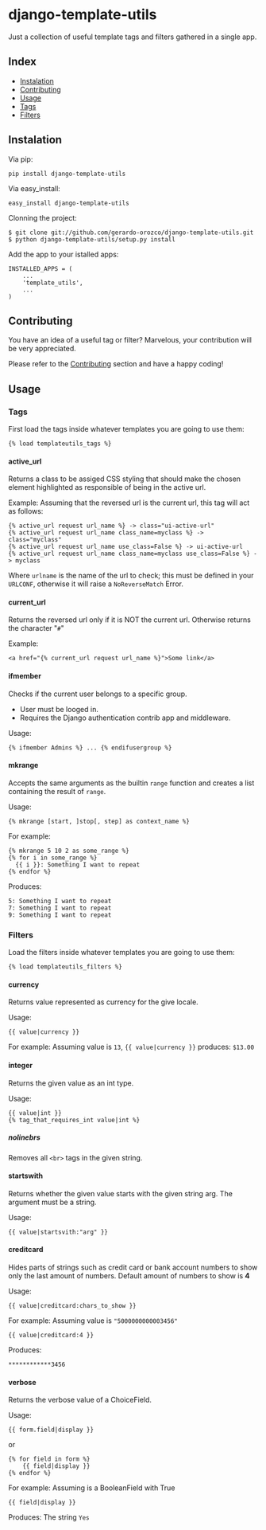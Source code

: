 # django-template-utils

Just a collection of useful template tags and filters gathered in a single app.

## Index

- [Instalation](#instalation)
- [Contributing](#contributing)
- [Usage](#usage)
 - [Tags](#tags)
 - [Filters](#filters)

## Instalation

Via pip:

    pip install django-template-utils

Via easy_install:

    easy_install django-template-utils

Clonning the project:

    $ git clone git://github.com/gerardo-orozco/django-template-utils.git
    $ python django-template-utils/setup.py install

Add the app to your istalled apps:

    INSTALLED_APPS = (
        ...
        'template_utils',
        ...
    )
## Contributing

You have an idea of a useful tag or filter? Marvelous, your contribution will be very appreciated.

Please refer to the [Contributing](https://github.com/gerardo-orozco/django-template-utils/blob/master/CONTRIBUTING.md) section and have a happy coding!

## Usage

### Tags

First load the tags inside whatever templates you are going to use them:

    {% load templateutils_tags %}

#### active_url

Returns a class to be assiged CSS styling that should make the chosen element highlighted as responsible of being in the active url.

Example: Assuming that the reversed url is the current url, this tag will act as follows:

    {% active_url request url_name %} -> class="ui-active-url"
    {% active_url request url_name class_name=myclass %} -> class="myclass"
    {% active_url request url_name use_class=False %} -> ui-active-url
    {% active_url request url_name class_name=myclass use_class=False %} -> myclass

Where `urlname` is the name of the url to check; this must be defined in your `URLCONF`, otherwise it will raise a `NoReverseMatch` Error.

#### current_url

Returns the reversed url only if it is NOT the current url. Otherwise returns the character "`#`"

Example:

    <a href="{% current_url request url_name %}">Some link</a>

#### ifmember

Checks if the current user belongs to a specific group.

- User must be looged in.
- Requires the Django authentication contrib app and middleware.

Usage:

    {% ifmember Admins %} ... {% endifusergroup %}

#### mkrange

Accepts the same arguments as the builtin `range` function and creates a list containing the result of `range`.

Usage:

    {% mkrange [start, ]stop[, step] as context_name %}

For example:

    {% mkrange 5 10 2 as some_range %}
    {% for i in some_range %}
      {{ i }}: Something I want to repeat
    {% endfor %}

Produces:

    5: Something I want to repeat
    7: Something I want to repeat
    9: Something I want to repeat

### Filters

Load the filters inside whatever templates you are going to use them:

    {% load templateutils_filters %}

#### currency

Returns value represented as currency for the give locale.

Usage:

    {{ value|currency }}

For example: Assuming value is `13`, `{{ value|currency }}` produces: `$13.00`

#### integer

Returns the given value as an int type.

Usage:

    {{ value|int }}
    {% tag_that_requires_int value|int %}

##### nolinebrs

Removes all `<br>` tags in the given string.

#### startswith

Returns whether the given value starts with the given string arg. The argument must be a string.

Usage:

    {{ value|startsvith:"arg" }}

#### creditcard

Hides parts of strings such as credit card or bank account numbers to show only the last amount of numbers. Default amount of numbers to show is **4**

Usage:

    {{ value|creditcard:chars_to_show }}

For example: Assuming value is `"5000000000003456"`

    {{ value|creditcard:4 }}

Produces:

    ************3456

#### verbose

Returns the verbose value of a ChoiceField.

Usage:

    {{ form.field|display }}

or

    {% for field in form %}
        {{ field|display }}
    {% endfor %}

For example: Assuming <field> is a BooleanField with True

    {{ field|display }}

Produces: The string `Yes`